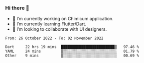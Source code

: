 ### Hi there 👋

<!--
**devcat37/devcat37** is a ✨ _special_ ✨ repository because its `README.md` (this file) appears on your GitHub profile.-->


- 🔭 I’m currently working on Chimicum application.
- 🌱 I’m currently learning Flutter/Dart.
- 👯 I’m looking to collaborate with UI designers.
<!-- - 🤔 I’m looking for help with ... -->

<!--START_SECTION:waka-->

```text
From: 26 October 2022 - To: 02 November 2022

Dart     22 hrs 19 mins  ████████████████████████▒   97.46 %
YAML     24 mins         ▒░░░░░░░░░░░░░░░░░░░░░░░░   01.79 %
Other    9 mins          ▒░░░░░░░░░░░░░░░░░░░░░░░░   00.69 %
```

<!--END_SECTION:waka-->
